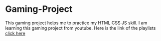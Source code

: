 # Gaming-Project
This gaming project helps me to practice my HTML CSS JS skill.
I am learning this gaming project from youtube. Here is the link of the playlists <a href = "https://youtube.com/playlist?list=PLpwngcHZlPadAbdD_sFE_moH6RjgaTFCw&si=eM3nDD1CXE8AACC9
">click here</a>
